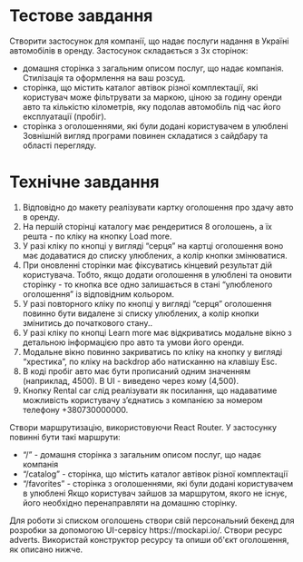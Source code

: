 <h1>Тестове завдання</h1>
<div><p>Створити застосунок для компанії, що надає послуги надання в Україні автомобілів в оренду. Застосунок складається з 3х сторінок:</p>
<ul>
  <li>домашня сторінка з загальним описом послуг, що надає компанія. Стилізація та оформлення на ваш розсуд.</li>
  <li>сторінка, що містить каталог автівок різної комплектації, які користувач може фільтрувати за маркою, ціною за годину оренди авто та кількістю кілометрів, яку подолав автомобіль під час його експлуатації (пробіг).</li>
  <li>сторінка з оголошеннями, які були додані користувачем в улюблені Зовнішній вигляд програми повинен складатися з cайдбару та області перегляду.</li>
</ul>
<h1>Технічне завдання</h1>
<ol>
  <li>Відповідно до макету реалізувати картку оголошення про здачу авто в оренду.</li>
  <li>На першій сторінці каталогу має рендеритися 8 оголошень, а їх решта - по кліку на кнопку Load more.</li>
  <li>У разі кліку по кнопці у вигляді “серця” на картці оголошення воно має додаватися до списку улюблених, а колір кнопки змінюватися.</li>
  <li>При оновленні сторінки має фіксуватись кінцевий результат дій користувача. Тобто, якщо додати оголошення в улюблені та оновити сторінку - то кнопка все одно залишається в стані “улюбленого оголошення” із відповідним кольором.</li>
  <li>У разі повторного кліку по кнопці у вигляді “серця” оголошення повинно бути видалене зі списку улюблених, а колір кнопки змінитись до початкового стану..</li>
  <li>У разі кліку по кнопці Learn more має відкриватись модальне вікно з детальною інформацією про авто та умови його оренди.</li>
  <li>Модальне вікно повинно закриватись по кліку на кнопку у вигляді “хрестика”, по кліку на backdrop або натисканню на клавішу Esc.</li>
  <li>В коді пробіг авто має бути прописаний одним значенням (наприклад, 4500). В UI - виведено через кому (4,500).</li>
  <li>Кнопку Rental car слід реалізувати як посилання, що надаватиме можливість користувачу зʼєднатись з компанією за номером телефону +380730000000.</li>
</ol>
<p>Створи маршрутизацію, використовуючи React Router. У застосунку повинні бути такі маршрути:</p>
<ul>
<li>“/” - домашня сторінка з загальним описом послуг, що надає компанія</li>
<li>“/catalog” - сторінка, що містить каталог автівок різної комплектації</li>
<li>“/favorites” - сторінка з оголошеннями, які були додані користувачем в улюблені Якщо користувач зайшов за маршрутом, якого не існує, його необхідно перенаправляти на домашню сторінку.</li>
</ul>

<p>Для роботи зі списком оголошень створи свій персональний бекенд для розробки за допомогою UI-сервісу https://mockapi.io/. Створи ресурс adverts. Використай конструктор ресурсу та опиши об'єкт оголошення, як описано нижче.</p>

</div>




